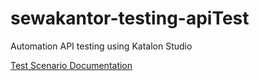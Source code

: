 # sewakantor-testing-apiTest
Automation API testing using Katalon Studio

[Test Scenario Documentation](https://docs.google.com/spreadsheets/d/1u1GpajPcmYFADX8dlAf9IK4raGCHXrpdFSa3P00Kx5A/edit?usp=sharing)
